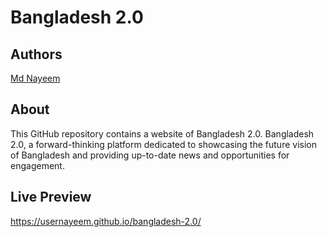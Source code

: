 # Bangladesh 2.0

## Authors

 [Md Nayeem](https://www.github.com/usernayeem)

## About

This GitHub repository contains a website of Bangladesh 2.0. Bangladesh 2.0, a forward-thinking platform dedicated to showcasing the future vision of Bangladesh and providing up-to-date news and opportunities for engagement.

## Live Preview

https://usernayeem.github.io/bangladesh-2.0/      